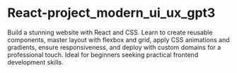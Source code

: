 # React-project_modern_ui_ux_gpt3
Build a stunning website with React and CSS. Learn to create reusable components, master layout with flexbox and grid, apply CSS animations and gradients, ensure responsiveness, and deploy with custom domains for a professional touch. Ideal for beginners seeking practical frontend development skills.
